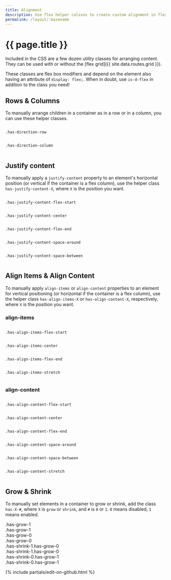 ```yaml
---
title: Alignment
description: Use flex helper calsses to create custom alignment in flex layouts.
permalink: /layout/:basename
---
```


# {{ page.title }}

Included in the CSS are a few dozen utility classes for arranging content. They can be used with or without the [flex grid]({{ site.data.routes.grid }}).

These classes are flex box modifiers and depend on the element also having an attribute of `display: flex;`. When in doubt, use `is-d-flex` in addition to the class you need!

## Rows & Columns

To manually arrange children in a container as in a row or in a column, you can use these helper classes.

<div class="row">
  <div class="is-sm-6 is-xs-12 column">
    <p><code>.has-direction-row</code></p>
    <div class="is-d-flex filler-bg has-direction-row">
      <div class="has-grow-1 filler has-p has-m-xs has-shrink-1"></div>
      <div class="has-grow-1 filler has-p has-m-xs has-shrink-1"></div>
    </div>
  </div>
  <div class="is-sm-6 is-xs-12 column">
    <p><code>.has-direction-column</code></p>
    <div class="is-d-flex filler-bg has-direction-column">
      <div class="filler has-m-xs has-shrink-1 has-p"></div>
      <div class="filler has-m-xs has-shrink-1 has-p"></div>
    </div>
  </div>
</div>

## Justify content

To manually apply a `justify-content` property to an element's horizontal position (or vertical if the container is a flex column), use the helper class `has-justify-content-X`, where `X` is the position you want.

<div class="row">
  <div class="is-sm-6 is-xs-12 column">
    <p><code>.has-justify-content-flex-start</code></p>
    <div class="static-box is-d-flex filler-bg has-justify-content-flex-start">
      <div class="filler has-p has-m-xs has-shrink-1"></div>
    </div>
  </div>
  <div class="is-sm-6 is-xs-12 column">
    <p><code>.has-justify-content-center</code></p>
    <div class="static-box is-d-flex filler-bg has-justify-content-center">
      <div class="filler has-p has-m-xs has-shrink-1"></div>
    </div>
  </div>
  <div class="is-sm-6 is-xs-12 column">
    <p><code>.has-justify-content-flex-end</code></p>
    <div class="static-box is-d-flex filler-bg has-justify-content-flex-end">
      <div class="filler has-p has-m-xs has-shrink-1"></div>
    </div>
  </div>
  <div class="is-sm-6 is-xs-12 column">
    <p><code>.has-justify-content-space-around</code></p>
    <div class="static-box is-d-flex filler-bg has-justify-content-space-around">
      <div class="filler has-p has-m-xs has-shrink-1"></div>
      <div class="filler has-p has-m-xs has-shrink-1"></div>
    </div>
  </div>
  <div class="is-sm-6 is-xs-12 column">
    <p><code>.has-justify-content-space-between</code></p>
    <div class="static-box is-d-flex filler-bg has-justify-content-space-between">
      <div class="filler has-p has-m-xs has-shrink-1"></div>
      <div class="filler has-p has-m-xs has-shrink-1"></div>
    </div>
  </div>
</div>

## Align Items & Align Content

To manually apply `align-items` or `align-content` properties to an element for vertical positioning (or horizontal if the container is a flex column), use the helper class `has-align-items-X` or `has-align-content-X`, respectively, where `X` is the position you want.

### align-items

<div class="row">
  <div class="is-lg-3 is-sm-6 is-xs-12 column">
    <p><code>.has-align-items-flex-start</code></p>
    <div class="static-height is-d-flex filler-bg has-align-items-flex-start">
      <div class="filler has-p has-m-xs has-shrink-1"></div>
    </div>
  </div>
  <div class="is-lg-3 is-sm-6 is-xs-12 column">
    <p><code>.has-align-items-center</code></p>
    <div class="static-height is-d-flex filler-bg has-align-items-center">
      <div class="filler has-p has-m-xs has-shrink-1"></div>
    </div>
  </div>
  <div class="is-lg-3 is-sm-6 is-xs-12 column">
    <p><code>.has-align-items-flex-end</code></p>
    <div class="static-height is-d-flex filler-bg has-align-items-flex-end">
      <div class="filler has-p has-m-xs has-shrink-1"></div>
    </div>
  </div>
  <div class="is-lg-3 is-sm-6 is-xs-12 column">
    <p><code>.has-align-items-stretch</code></p>
    <div class="static-height is-d-flex filler-bg has-align-items-stretch">
      <div class="filler has-p has-m-xs has-shrink-1"></div>
    </div>
  </div>
</div>

### align-content

<div class="row">
  <div class="is-sm-6 is-xs-12 column">
    <p><code>.has-align-content-flex-start</code></p>
    <div class="static-height row filler-bg has-align-content-flex-start">
      <div class="filler is-xs-12 column has-p has-m-xs has-shrink-1 has-no-m-inline-start has-no-m-inline-end"></div>
      <div class="filler is-xs-12 column has-p has-m-xs has-shrink-1 has-no-m-inline-start has-no-m-inline-end"></div>
    </div>
  </div>
  <div class="is-sm-6 is-xs-12 column">
    <p><code>.has-align-content-center</code></p>
    <div class="static-height row filler-bg has-align-content-center">
      <div class="filler is-xs-12 column has-p has-m-xs has-shrink-1 has-no-m-inline-start has-no-m-inline-end"></div>
      <div class="filler is-xs-12 column has-p has-m-xs has-shrink-1 has-no-m-inline-start has-no-m-inline-end"></div>
    </div>
  </div>
  <div class="is-sm-6 is-xs-12 column">
    <p><code>.has-align-content-flex-end</code></p>
    <div class="static-height row filler-bg has-align-content-flex-end">
      <div class="filler is-xs-12 column has-p has-m-xs has-shrink-1 has-no-m-inline-start has-no-m-inline-end"></div>
      <div class="filler is-xs-12 column has-p has-m-xs has-shrink-1 has-no-m-inline-start has-no-m-inline-end"></div>
    </div>
  </div>
  <div class="is-sm-6 is-xs-12 column">
    <p><code>.has-align-content-space-around</code></p>
    <div class="static-height row filler-bg has-align-content-space-around">
      <div class="filler is-xs-12 column has-p has-m-xs has-shrink-1 has-no-m-inline-start has-no-m-inline-end"></div>
      <div class="filler is-xs-12 column has-p has-m-xs has-shrink-1 has-no-m-inline-start has-no-m-inline-end"></div>
    </div>
  </div>
  <div class="is-sm-6 is-xs-12 column">
    <p><code>.has-align-content-space-between</code></p>
    <div class="static-height row filler-bg has-align-content-space-between">
      <div class="filler is-xs-12 column has-p has-m-xs has-shrink-1 has-no-m-inline-start has-no-m-inline-end"></div>
      <div class="filler is-xs-12 column has-p has-m-xs has-shrink-1 has-no-m-inline-start has-no-m-inline-end"></div>
    </div>
  </div>
  <div class="is-sm-6 is-xs-12 column">
    <p><code>.has-align-content-stretch</code></p>
    <div class="static-height row filler-bg has-align-content-stretch">
      <div class="filler is-xs-12 column has-p has-m-xs has-shrink-1 has-no-m-inline-start has-no-m-inline-end"></div>
      <div class="filler is-xs-12 column has-p has-m-xs has-shrink-1 has-no-m-inline-start has-no-m-inline-end"></div>
    </div>
  </div>
</div>

## Grow & Shrink

To manually set elements in a container to grow or shrink, add the class `has-X-#`, where `X` is `grow` or `shrink`, and `#` is `0` or `1`. `0` means disabled, `1` means enabled.

<div class="row">
  <div class="is-lg-6 is-xs-12 column">
    <div class="is-d-flex filler-bg has-direction-row">
      <div class="has-grow-1 filler has-p has-m-xs has-shrink-1">.has-grow-1</div>
      <div class="has-grow-1 filler has-p has-m-xs has-shrink-1">.has-grow-1</div>
    </div>
  </div>
  <div class="is-lg-6 is-xs-12 column">
    <div class="is-d-flex filler-bg has-direction-row">
      <div class="has-grow-0 filler has-p has-m-xs has-shrink-1">.has-grow-0</div>
      <div class="has-grow-0 filler has-p has-m-xs has-shrink-1">.has-grow-0</div>
    </div>
  </div>
</div>

<div class="row">
  <div class="is-lg-6 is-xs-12 column">
    <div class="is-d-flex filler-bg has-direction-row">
      <div class="has-shrink-1 has-grow-0 filler has-p has-m-xs has-shrink-1">.has-shrink-1.has-grow-0</div>
      <div class="has-shrink-1 has-grow-0 filler has-p has-m-xs has-shrink-1">.has-shrink-1.has-grow-0</div>
    </div>
  </div>
  <div class="is-lg-6 is-xs-12 column">
    <div class="is-d-flex filler-bg has-direction-row">
      <div class="has-shrink-0 has-grow-1 filler has-p has-m-xs has-shrink-1">.has-shrink-0.has-grow-1</div>
      <div class="has-shrink-0 has-grow-1 filler has-p has-m-xs has-shrink-1">.has-shrink-0.has-grow-1</div>
    </div>
  </div>
</div>

{% include partials/edit-on-github.html %}
